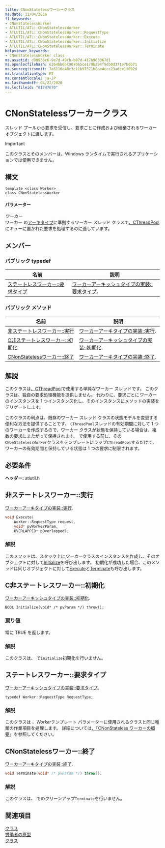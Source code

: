 ```yaml
---
title: CNonStatelessワーカークラス
ms.date: 11/04/2016
f1_keywords:
- CNonStatelessWorker
- ATLUTIL/ATL::CNonStatelessWorker
- ATLUTIL/ATL::CNonStatelessWorker::RequestType
- ATLUTIL/ATL::CNonStatelessWorker::Execute
- ATLUTIL/ATL::CNonStatelessWorker::Initialize
- ATLUTIL/ATL::CNonStatelessWorker::Terminate
helpviewer_keywords:
- CNonStatelessWorker class
ms.assetid: d00936c6-9e7d-49fb-b87d-417b963367d1
ms.openlocfilehash: 6264bb6bc9070b5ce170b294f9db0d371e7b6b71
ms.sourcegitcommit: 7a6116e48c3c11b97371b8ae4ecc23adce1f092d
ms.translationtype: MT
ms.contentlocale: ja-JP
ms.lasthandoff: 04/22/2020
ms.locfileid: "81747670"
---
```

# <a name="cnonstatelessworker-class"></a>CNonStatelessワーカークラス

スレッド プールから要求を受信し、要求ごとに作成および破棄されるワーカー オブジェクトに渡します。

> [!IMPORTANT]
> このクラスとそのメンバーは、Windows ランタイムで実行されるアプリケーションでは使用できません。

## <a name="syntax"></a>構文

```
template <class Worker>
class CNonStatelessWorker
```

#### <a name="parameters"></a>パラメーター

*ワーカー*<br/>
ワーカー の[アーキタイプ](../../atl/reference/worker-archetype.md)に準拠するワーカー スレッド クラスで[、CThreadPool](../../atl/reference/cthreadpool-class.md)にキューに置かれた要求を処理するのに適しています。

## <a name="members"></a>メンバー

### <a name="public-typedefs"></a>パブリック typedef

|名前|説明|
|----------|-----------------|
|[ステートレスワーカー::要求タイプ](#requesttype)|[ワーカーアーキッシュタイプの実装::要求タイプ](worker-archetype.md#requesttype)。|

### <a name="public-methods"></a>パブリック メソッド

|名前|説明|
|----------|-----------------|
|[非ステートレスワーカー::実行](#execute)|[ワーカーアーキタイプの実装::実行](worker-archetype.md#execute).|
|[C非ステートレスワーカー::初期化](#initialize)|[ワーカーアーキッシュタイプの実装::初期化](worker-archetype.md#initialize).|
|[CNonStatelessワーカー::終了](#terminate)|[ワーカーアーキタイプの実装::終了](worker-archetype.md#terminate).|

## <a name="remarks"></a>解説

このクラスは[、CThreadPool](../../atl/reference/cthreadpool-class.md)で使用する単純なワーカー スレッドです。 このクラスは、独自の要求処理機能を提供しません。 代わりに、要求ごとに*ワーカー*のインスタンスを 1 つインスタンス化し、そのインスタンスにメソッドの実装をデリゲートします。

このクラスの利点は、既存のワーカー スレッド クラスの状態モデルを変更する便利な方法を提供することです。 `CThreadPool`スレッドの有効期間に対して 1 つのワーカーを作成するので、ワーカー クラスが状態を保持している場合は、複数の要求にまたがって保持されます。 で使用する前に、その`CNonStatelessWorker`クラスをテンプレートにラップ`CThreadPool`するだけで、ワーカーの有効期間と保持している状態は 1 つの要求に制限されます。

## <a name="requirements"></a>必要条件

**ヘッダー:** atlutil.h

## <a name="cnonstatelessworkerexecute"></a><a name="execute"></a>非ステートレスワーカー::実行

[ワーカーアーキタイプの実装::実行](worker-archetype.md#execute).

```cpp
void Execute(
    Worker::RequestType request,
    void* pvWorkerParam,
    OVERLAPPED* pOverlapped);
```

### <a name="remarks"></a>解説

このメソッドは、スタック上に*ワーカー*クラスのインスタンスを作成し、そのオブジェクトに対して[Initialize](worker-archetype.md#initialize)を呼び出します。 初期化が成功した場合、このメソッドは同じオブジェクトに対して[Execute](worker-archetype.md#execute)と[Terminate](worker-archetype.md#terminate)も呼び出します。

## <a name="cnonstatelessworkerinitialize"></a><a name="initialize"></a>C非ステートレスワーカー::初期化

[ワーカーアーキッシュタイプの実装::初期化](worker-archetype.md#initialize).

```
BOOL Initialize(void* /* pvParam */) throw();
```

### <a name="return-value"></a>戻り値

常に TRUE を返します。

### <a name="remarks"></a>解説

このクラスは、 で`Initialize`初期化を行いません。

## <a name="cnonstatelessworkerrequesttype"></a><a name="requesttype"></a>ステートレスワーカー::要求タイプ

[ワーカーアーキッシュタイプの実装::要求タイプ](worker-archetype.md#requesttype)。

```
typedef Worker::RequestType RequestType;
```

### <a name="remarks"></a>解説

このクラスは *、Worker*テンプレート パラメーターに使用されるクラスと同じ種類の作業項目を処理します。 詳細については[、「CNonStateless ワーカーの概要](../../atl/reference/cnonstatelessworker-class.md)」を参照してください。

## <a name="cnonstatelessworkerterminate"></a><a name="terminate"></a>CNonStatelessワーカー::終了

[ワーカーアーキタイプの実装::終了](worker-archetype.md#terminate).

```cpp
void Terminate(void* /* pvParam */) throw();
```

### <a name="remarks"></a>解説

このクラスは、 でのクリーンアップ`Terminate`を行いません。

## <a name="see-also"></a>関連項目

[クラス](../../atl/reference/cthreadpool-class.md)<br/>
[労働者の原型](../../atl/reference/worker-archetype.md)<br/>
[クラス](../../atl/reference/atl-classes.md)
